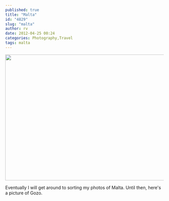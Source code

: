 ```yaml
---
published: true
title: "Malta"
id: "4829"
slug: "malta"
author: rv
date: 2012-04-25 00:24
categories: Photography,Travel
tags: malta
---
```

<a href="https://s3.amazonaws.com/cfwblog/uploads/2012/04/IMG_1165.jpg"><img class="aligncenter size-large wp-image-4830" title="IMG_1165" src="https://s3.amazonaws.com/cfwblog/uploads/2012/04/IMG_1165-600x399.jpg" alt="" width="600" height="399" /></a>

Eventually I will get around to sorting my photos of Malta. Until then, here's a picture of Gozo.